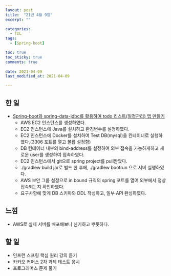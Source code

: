 ```yaml
---
layout: post
title:  "21년 4월 9일"
excerpt: ""

categories:
  - TIL
tags:
  - [Spring-boot]

toc: true
toc_sticky: true
comments: true
 
date: 2021-04-09
last_modified_at: 2021-04-09

---
```


## 한 일

- [Spring-boot와 spring-data-jdbc를 활용하여 todo 리스트(일정관리) 앱 만들기](https://github.com/isaac56/todo-list)
  - AWS EC2 인스턴스를 생성하였다.
  - EC2 인스턴스에 Java를 설치하고 환경변수를 설정하였다.
  - EC2 인스턴스에 Docker를 설치하여 Test DB(mysql)을 컨테이너로 실행하였다.(3306 포트를 열고 볼륨 설정함)
  - DB 컨테이너 내부의 bind-address를 설정하여 외부 접속을 가능하게하고 새로운 user를 생성하여 접속하였다.
  - EC2 인스턴스에서 git으로 spring project를 pull받았다.
  - ./gradlew build jar로 빌드 한 후에, ./gradlew bootrun 으로 서버 실행하였다.
  - AWS 보안 그룹 설정으로 in bound 규칙의 spring 포트를 열어 외부에서 정상 접속되는지 확인하였다.
  - 요구사항에 맞게 DB 스키마와 DDL 작성하고, 일부 API 완성하였다.

## 느낌

- AWS로 실제 서버를 배포해보니 신기하고 뿌듯하다.

## 할 일

- 인프런 스프링 핵심 원리 강의 듣기
- 카카오 커머스 2차 과제 테스트 응시
- 프로그래머스 문제 풀기

